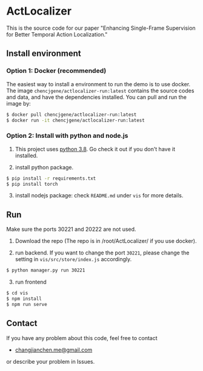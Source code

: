 # ActLocalizer

This is the source code for our paper "Enhancing Single-Frame Supervision for Better Temporal Action Localization."

## Install environment

### Option 1: Docker (recommended)
The easiest way to install a environment to run the demo is to use docker. The image `chencjgene/actlocalizer-run:latest` contains the source codes and data, and have the dependencies installed. You can pull and run the image by:

```sh
$ docker pull chencjgene/actlocalizer-run:latest
$ docker run -it chencjgene/actlocalizer-run:latest
```

### Option 2: Install with python and node.js
1. This project uses [python 3.8](https://www.python.org/). Go check it out if you don't have it installed.

2. install python package.
```sh
$ pip install -r requirements.txt
$ pip install torch
```

3. install nodejs package: check `README.md` under `vis` for more details.

## Run
Make sure the ports 30221 and 20222 are not used.

1. Download the repo (The repo is in /root/ActLocalizer/ if you use docker).

2. run backend. If you want to change the port `30221`, please change the setting in `vis/src/store/index.js` accordingly.
```sh
$ python manager.py run 30221
```

3. run frontend
```sh
$ cd vis
$ npm install
$ npm run serve
```
## Contact
If you have any problem about this code, feel free to contact
- changjianchen.me@gmail.com

or describe your problem in Issues.
